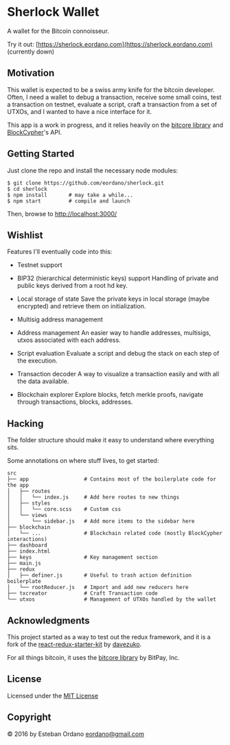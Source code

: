 Sherlock Wallet
===============

A wallet for the Bitcoin connoisseur.

Try it out: [https://sherlock.eordano.com](https://sherlock.eordano.com) (currently down)

## Motivation

This wallet is expected to be a swiss army knife for the bitcoin developer. Often, I need a wallet to debug a transaction, receive some small coins, test a transaction on testnet, evaluate a script, craft a transaction from a set of UTXOs, and I wanted to have a nice interface for it.

This app is a work in progress, and it relies heavily on the [bitcore library](https://github.com/bitpay/bitcore-lib) and [BlockCypher](http://www.blockcypher.com)'s API.

## Getting Started

Just clone the repo and install the necessary node modules:

```shell
$ git clone https://github.com/eordano/sherlock.git
$ cd sherlock
$ npm install       # may take a while...
$ npm start         # compile and launch
```

Then, browse to [http://localhost:3000/](http://localhost:3000/)

## Wishlist

Features I'll eventually code into this:

* Testnet support

* BIP32 (hierarchical deterministic keys) support
  Handling of private and public keys derived from a root hd key.

* Local storage of state
  Save the private keys in local storage (maybe encrypted) and retrieve them on initialization.

* Multisig address management

* Address management
  An easier way to handle addresses, multisigs, utxos associated with each address.

* Script evaluation
  Evaluate a script and debug the stack on each step of the execution.

* Transaction decoder
  A way to visualize a transaction easily and with all the data available.

* Blockchain explorer
  Explore blocks, fetch merkle proofs, navigate through transactions, blocks, addresses.

## Hacking

The folder structure should make it easy to understand where everything sits.

Some annotations on where stuff lives, to get started:

```
src
├── app                  # Contains most of the boilerplate code for the app
│   ├── routes
│   │   └── index.js     # Add here routes to new things
│   ├── styles
│   │   └── core.scss    # Custom css
│   └── views
│       └── sidebar.js   # Add more items to the sidebar here
├── blockchain
│   └── ...              # Blockchain related code (mostly BlockCypher interactions)
├── dashboard
├── index.html
├── keys                 # Key management section
├── main.js
├── redux
│   ├── definer.js       # Useful to trash action definition boilerplate
│   └── rootReducer.js   # Import and add new reducers here
├── txcreator            # Craft Transaction code
└── utxos                # Management of UTXOs handled by the wallet
```

## Acknowledgments

This project started as a way to test out the redux framework, and it is a fork of the [react-redux-starter-kit](https://github.com/davezuko/react-redux-starter-kit) by [davezuko](https://github.com/davezuko/react-redux-starter-kit).

For all things bitcoin, it uses the [bitcore library](https://github.com/bitpay/bitcore-lib) by BitPay, Inc.

## License

Licensed under the [MIT License](https://opensource.org/licenses/MIT)

## Copyright

© 2016 by Esteban Ordano <eordano@gmail.com>
